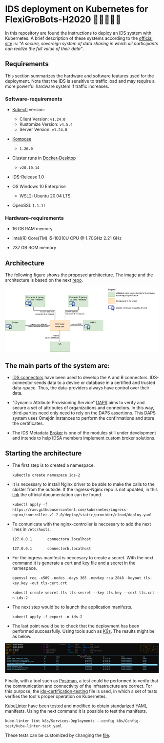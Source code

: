 # IDS deployment on Kubernetes for FlexiGroBots-H2020 🚁🌽🌽🌽🚁

In this repository are found the instructions to deploy an IDS system with Kubernetes. A brief description of these systems according to the [official site](https://internationaldataspaces.org/) is: *"A secure, sovereign system of data sharing in which all participants can realize the full value of their data"*. 

## Requirements

This section summarizes the hardware and software features used for the deployment. Note that the IDS is sensitive to traffic load and may require a more powerful hardware system if traffic increases.

### Software-requirements

- [Kubectl](https://kubernetes.io/es/docs/tasks/tools/) version:
  - Client Version: `v1.24.0`
  - Kustomize Version: `v4.5.4`
  - Server Version: `v1.24.0`
- [Kompose](https://kompose.io/)
  - `1.26.0`

- Cluster runs in [Docker-Desktop](https://docs.docker.com/desktop/windows/install/)
  - `v20.10.14`

-  [IDS-Release 1.0](https://github.com/International-Data-Spaces-Association/IDS-testbed)
-   OS Windows 10 Enterprise
    -   WSL2: Ubuntu 20.04 LTS
  
- OpenSSL `1.1.1f`

### Hardware-requirements
- 16 GB RAM memory
- Intel(R) Core(TM) i5-10310U CPU @ 1.70GHz   2.21 GHz

- 237 GB ROM memory

## Architecture

The following figure shows the proposed architecture. The image and the architecture is based on the next [repo](https://github.com/International-Data-Spaces-Association/IDS-testbed).

![figura](./pictures/Testbed_1.0.png)

The main parts of the system are:
- 
-  [IDS connectors](https://international-data-spaces-association.github.io/DataspaceConnector/) have been used to develop the A and B connectors. IDS-connector sends data to a device or database in a certified and trusted data-space. Thus, the data-providers always have control over their data. 
  
- "Dynamic Attribute Provisioning Service" [DAPS](https://github.com/International-Data-Spaces-Association/IDS-G/blob/main/Components/IdentityProvider/DAPS/README.md) aims to verify and secure a set of attributes of organizations and connectors. In this way, third-parties need only need to rely on the DAPS assertions. This DAPS system uses Omejdn instances to perform the confirmations and store the certificates. 
  
- The IDS Metadata [Broker](https://github.com/International-Data-Spaces-Association/metadata-broker-open-core) is one of the modules still under development and intends to help IDSA members implement custom broker solutions.

## Starting the architecture

- The first step is to created a namespace.
  
  `kubectle create namespace ids-2`
  


- It is necessary to install Nginx driver to be able to make the calls to the cluster from the outside. If the Ingress-Nginx repo is not updated, in this [link](https://kubernetes.github.io/ingress-nginx/deploy/) the official documentation can be found.

    `kubectl apply -f https://raw.githubusercontent.com/kubernetes/ingress-nginx/controller-v1.2.0/deploy/static/provider/cloud/deploy.yaml`

- To comunicate with the nginx-controller is neccesary to add the next lines in `/etc/hosts`.
  
    `127.0.0.1       connectora.localhost`
    
    `127.0.0.1       connectorb.localhost`

- For the ingress manifest is neccesary to create a secret. With the next command it is generate a cert and key file and a secret in the namespace.
  
    `openssl req -x509 -nodes -days 365 -newkey rsa:2048 -keyout tls-key.key -out tls-cert.crt`

    `kubectl create secret tls tls-secret --key tls.key --cert tls.crt -n ids-2`

- The next step would be to launch the application manifests.

    `kubectl apply -f export -n ids-2`

- The last point would be to check that the deployment has been performed successfully. Using tools such as [K9s](https://k9scli.io/). The results might be as below. 
    

![figura](./pictures/pods_running_k9s.png)


Finally, with a tool such as [Postman](https://www.postman.com/), a test could be performed to verify that the communication and connectivity of the infrastructure are correct. For this purpose, the [ids-certification-testing](TestbedPreconfiguration.postman_collection.json) file is used, in which a set of tests verifies the tool's proper operation on Kubernetes.


[KubeLinter](https://docs.kubelinter.io/#/) have been tested and modified to obtain standarized YAML manifests. Using the next command it is possible to test the manifests.

`kube-linter lint k8s/Services-Deployments --config k8s/Config-test/kube-linter-test.yaml`

These tests can be customized by changing the [file](k8s\Config-tests\kube-linter-test.yaml).

